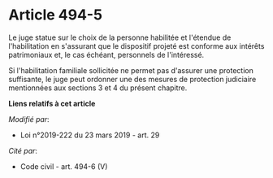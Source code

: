 # Article 494-5

Le juge statue sur le choix de la personne habilitée et l'étendue de l'habilitation en s'assurant que le dispositif projeté
est conforme aux intérêts patrimoniaux et, le cas échéant, personnels de l'intéressé.

Si l'habilitation familiale sollicitée ne permet pas d'assurer une protection suffisante, le juge peut ordonner une des
mesures de protection judiciaire mentionnées aux sections 3 et 4 du présent chapitre.

**Liens relatifs à cet article**

_Modifié par_:

  - Loi n°2019-222 du 23 mars 2019 - art. 29

_Cité par_:

  - Code civil - art. 494-6 (V)
